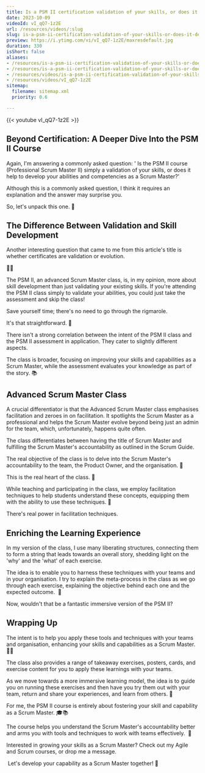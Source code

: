 ```yaml
---
title: Is a PSM II certification validation of your skills, or does it develop your skill and capability as a Scrum Master?
date: 2023-10-09
videoId: vI_qQ7-1z2E
url: /resources/videos/:slug
slug: is-a-psm-ii-certification-validation-of-your-skills-or-does-it-develop-your-skill-and-capability-as-a-scrum-master
preview: https://i.ytimg.com/vi/vI_qQ7-1z2E/maxresdefault.jpg
duration: 330
isShort: false
aliases:
- /resources/is-a-psm-ii-certification-validation-of-your-skills-or-does-it-develop-your-skill-and-capability-as-a-scrum-master
- /resources/is-a-psm-ii-certification-validation-of-your-skills-or-does-it-develop-your-skill-and-capability
- /resources/videos/is-a-psm-ii-certification-validation-of-your-skills-or-does-it-develop-your-skill-and-capability-
- /resources/videos/vI_qQ7-1z2E
sitemap:
  filename: sitemap.xml
  priority: 0.6

---
```



{{< youtube vI_qQ7-1z2E >}}

## Beyond Certification: A Deeper Dive Into the PSM II Course

Again, I'm answering a commonly asked question: ' Is the PSM II course (Professional Scrum Master II) simply a validation of your skills, or does it help to develop your abilities and competencies as a Scrum Master?'

Although this is a commonly asked question, I think it requires an explanation and the answer may surprise you.

So, let's unpack this one. 🚀

## The Difference Between Validation and Skill Development

Another interesting question that came to me from this article's title is whether certificates are validation or evolution. 

📜💡

The PSM II, an advanced Scrum Master class, is, in my opinion, more about skill development than just validating your existing skills. If you're attending the PSM II class simply to validate your abilities, you could just take the assessment and skip the class!   

Save yourself time; there's no need to go through the rigmarole.

It's that straightforward. 🎯

There isn't a strong correlation between the intent of the PSM II class and the PSM II assessment in application. They cater to slightly different aspects.

The class is broader, focusing on improving your skills and capabilities as a Scrum Master, while the assessment evaluates your knowledge as part of the story. 📚

## Advanced Scrum Master Class

A crucial differentiator is that the Advanced Scrum Master class emphasises facilitation and zeroes in on facilitation. It spotlights the Scrum Master as a professional and helps the Scrum Master evolve beyond being just an admin for the team, which, unfortunately, happens quite often.

The class differentiates between having the title of Scrum Master and fulfilling the Scrum Master's accountability as outlined in the Scrum Guide.

The real objective of the class is to delve into the Scrum Master's accountability to the team, the Product Owner, and the organisation. 💼

This is the real heart of the class. 💖

While teaching and participating in the class, we employ facilitation techniques to help students understand these concepts, equipping them with the ability to use these techniques. 🧩

There's real power in facilitation techniques.

## Enriching the Learning Experience

In my version of the class, I use many liberating structures, connecting them to form a string that leads towards an overall story, shedding light on the 'why' and the 'what' of each exercise.

The idea is to enable you to harness these techniques with your teams and in your organisation. I try to explain the meta-process in the class as we go through each exercise, explaining the objective behind each one and the expected outcome.  💫

Now, wouldn't that be a fantastic immersive version of the PSM II?

## Wrapping Up

The intent is to help you apply these tools and techniques with your teams and organisation, enhancing your skills and capabilities as a Scrum Master. 🎯🔄

The class also provides a range of takeaway exercises, posters, cards, and exercise content for you to apply these learnings with your teams.

As we move towards a more immersive learning model, the idea is to guide you on running these exercises and then have you try them out with your team, return and share your experiences, and learn from others. 🌟

For me, the PSM II course is entirely about fostering your skill and capability as a Scrum Master. 🎓📚

The course helps you understand the Scrum Master's accountability better and arms you with tools and techniques to work with teams effectively.  💭

Interested in growing your skills as a Scrum Master? Check out my Agile and Scrum courses, or drop me a message. 

 Let's develop your capability as a Scrum Master together! 🌟



